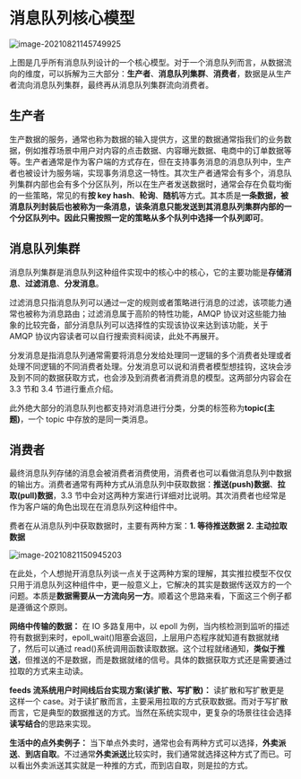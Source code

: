 # 消息队列核心模型

![image-20210821145749925](C:\Users\sure\AppData\Roaming\Typora\typora-user-images\image-20210821145749925.png)

上图是几乎所有消息队列设计的一个核心模型。对于一个消息队列而言，从数据流向的维度，可以拆解为三大部分：**生产者**、**消息队列集群**、**消费者**，数据是从生产者流向消息队列集群，最终再从消息队列集群流向消费者。

## 生产者

生产数据的服务，通常也称为数据的输入提供方，这里的数据通常指我们的业务数据，例如推荐场景中用户对内容的点击数据、内容曝光数据、电商中的订单数据等等。生产者通常是作为客户端的方式存在，但在支持事务消息的消息队列中，生产者也被设计为服务端，实现事务消息这一特性。其次生产者通常会有多个，消息队列集群内部也会有多个分区队列，所以在生产者发送数据时，通常会存在负载均衡的一些策略，常见的有**按 key hash**、**轮询**、**随机**等方式。其本质是**一条数据，被消息队列封装后也被称为一条消息，该条消息只能发送到其消息队列集群内部的一个分区队列中。因此只需按照一定的策略从多个队列中选择一个队列即可**。

## 消息队列集群

 消息队列集群是消息队列这种组件实现中的核心中的核心，它的主要功能是**存储消息**、**过滤消息**、**分发消息**。

过滤消息只指消息队列可以通过一定的规则或者策略进行消息的过滤，该项能力通常也被称为消息路由；过滤消息属于高阶的特性功能，AMQP 协议对这些能力抽象的比较完备，部分消息队列可以选择性的实现该协议来达到该功能，关于 AMQP 协议内容读者可以自行搜索资料阅读，此处不再展开。

分发消息是指消息队列通常需要将消息分发给处理同一逻辑的多个消费者处理或者处理不同逻辑的不同消费者处理。分发消息可以说和消费者模型想挂钩，这块会涉及到不同的数据获取方式，也会涉及到消费者消费消息的模型。这两部分内容会在 3.3 节和 3.4 节进行重点介绍。

此外绝大部分的消息队列也都支持对消息进行分类，分类的标签称为**topic(主题)**，一个 topic 中存放的是同一类消息。

## 消费者

最终消息队列存储的消息会被消费者消费使用，消费者也可以看做消息队列中数据的输出方。消费者通常有两种方式从消息队列中获取数据：**推送(push)数据**、**拉取(pull)数据**，3.3 节中会对这两种方案进行详细对比说明。其次消费者也经常是作为客户端的角色出现在在消息队列这种组件中。

费者在从消息队列中获取数据时，主要有两种方案：**1. 等待推送数据** **2. 主动拉取数据**

![image-20210821150945203](C:\Users\sure\AppData\Roaming\Typora\typora-user-images\image-20210821150945203.png)

在此处，个人想抛开消息队列谈一点关于这两种方案的理解，其实推拉模型不仅仅只用于消息队列这种组件中，更一般意义上，它解决的其实是数据传送双方的一个问题。本质是**数据需要从一方流向另一方**。顺着这个思路来看，下面这三个例子都是遵循这个原则。

**网络中传输的数据：** 在 IO 多路复用中，以 epoll 为例，当内核检测到监听的描述符有数据到来时，epoll_wait()阻塞会返回，上层用户态程序就知道有数据就绪了，然后可以通过 read()系统调用函数读取数据。这个过程就绪通知，**类似于推送**，但推送的不是数据，而是数据就绪的信号。具体的数据获取方式还是需要通过拉取的方式来主动读。

**feeds 流系统用户时间线后台实现方案(读扩散、写扩散)：** 读扩散和写扩散更是这样一个 case。对于读扩散而言，主要采用拉取的方式获取数据。而对于写扩散而言，它是典型的数据推送的方式。当然在系统实现中，更复杂的场景往往会选择**读写结合**的思路来实现。

**生活中的点外卖例子：** 当下单点外卖时，通常也会有两种方式可以选择，**外卖派送**、**到店自取**。不过通常**外卖派送**比较实时，我们通常就选择这种方式了而已。可以看出外卖派送其实就是一种推的方式，而到店自取，则是拉的方式。